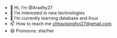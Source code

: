 - 👋 Hi, I’m @Aradhy27
- 👀 I’m interested in new technologies 
- 🌱 I’m currently learning database and linux 
- 📫 How to reach me chhavisinghvi27@gmail.com 
- 😄 Pronouns: she/her


<!---
Aradhy27/Aradhy27 is a ✨ special ✨ repository because its `README.md` (this file) appears on your GitHub profile.
You can click the Preview link to take a look at your changes.
--->
